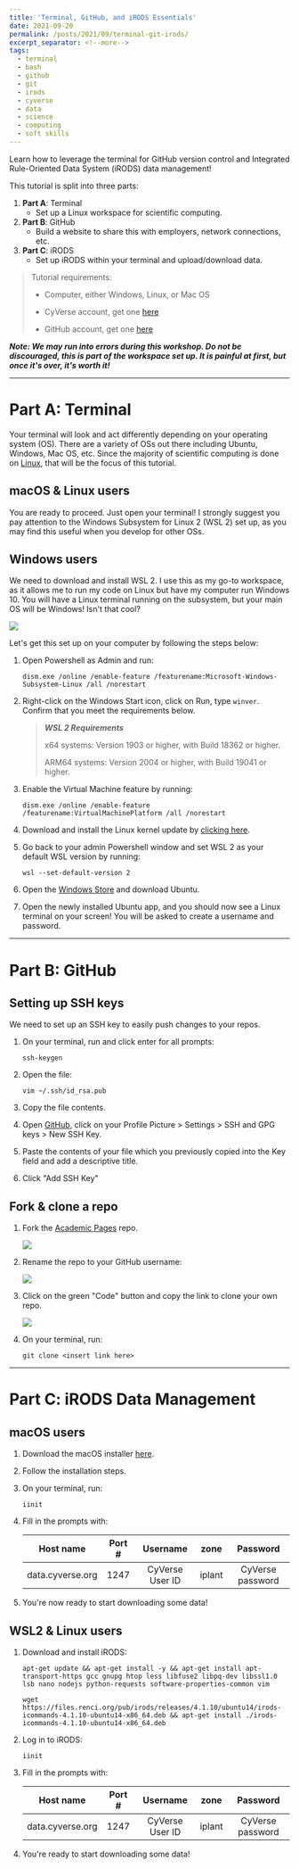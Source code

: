 ```yaml
---
title: 'Terminal, GitHub, and iRODS Essentials'
date: 2021-09-20
permalink: /posts/2021/09/terminal-git-irods/
excerpt_separator: <!--more-->
tags:
  - terminal
  - bash
  - github
  - git 
  - irods
  - cyverse
  - data
  - science
  - computing
  - soft skills
---
```


Learn how to leverage the terminal for GitHub version control and Integrated Rule-Oriented Data System (iRODS) data management!
<!--more-->
This tutorial is split into three parts: 
1. **Part A**: Terminal 
   * Set up a Linux workspace for scientific computing. 
2. **Part B**: GitHub
   * Build a website to share this with employers, network connections, etc. 
3. **Part C**: iRODS
   * Set up iRODS within your terminal and upload/download data.  

> Tutorial requirements: 
> 
> * Computer, either Windows, Linux, or Mac OS
> 
> * CyVerse account, get one [here](https://user.cyverse.org/register)
> 
> * GitHub account, get one [here](https://github.com/signup?ref_cta=Sign+up&ref_loc=header+logged+out&ref_page=%2F&source=header-home)

***Note: We may run into errors during this workshop. Do not be discouraged, this is part of the workspace set up. It is painful at first, but once it's over, it's worth it!***

---

# Part A: Terminal

Your terminal will look and act differently depending on your operating system (OS). There are a variety of OSs out there including Ubuntu, Windows, Mac OS, etc. Since the majority of scientific computing is done on [Linux](https://www.linux.org/), that will be the focus of this tutorial. 

## macOS & Linux users

You are ready to proceed. Just open your terminal! I strongly suggest you pay attention to the Windows Subsystem for Linux 2 (WSL 2) set up, as you may find this useful when you develop for other OSs. 

## Windows users

We need to download and install WSL 2. I use this as my go-to workspace, as it allows me to run my code on Linux but have my computer run Windows 10. You will have a Linux terminal running on the subsystem, but your main OS will be Windows! Isn't that cool?

![](/images/wsl2_example.png)

Let's get this set up on your computer by following the steps below:

1. Open Powershell as Admin and run:

    ```
    dism.exe /online /enable-feature /featurename:Microsoft-Windows-Subsystem-Linux /all /norestart
    ```

2. Right-click on the Windows Start icon, click on Run, type ```winver```. Confirm that you meet the requirements below.

    > ***WSL 2 Requirements***
    >
    > x64 systems: Version 1903 or higher, with Build 18362 or higher.
    >
    > ARM64 systems: Version 2004 or higher, with Build 19041 or higher.

3. Enable the Virtual Machine feature by running:

    ```
    dism.exe /online /enable-feature /featurename:VirtualMachinePlatform /all /norestart
    ```

4. Download and install the Linux kernel update by [clicking here](https://wslstorestorage.blob.core.windows.net/wslblob/wsl_update_x64.msi).
5. Go back to your admin Powershell window and set WSL 2 as your default WSL version by running:

    ```
    wsl --set-default-version 2
    ```

6. Open the [Windows Store](https://aka.ms/wslstore) and download Ubuntu.
7. Open the newly installed Ubuntu app, and you should now see a Linux terminal on your screen! You will be asked to create a username and password.

---

# Part B: GitHub

## Setting up SSH keys

We need to set up an SSH key to easily push changes to your repos.

1. On your terminal, run and click enter for all prompts:

    ```
    ssh-keygen
    ```

2. Open the file:

    ```
    vim ~/.ssh/id_rsa.pub
    ```

3. Copy the file contents.
4. Open [GitHub](https://github.com/), click on your Profile Picture > Settings > SSH and GPG keys > New SSH Key.
5. Paste the contents of your file which you previously copied into the Key field and add a descriptive title.
6. Click "Add SSH Key"

## Fork & clone a repo

1. Fork the [Academic Pages](https://github.com/academicpages/academicpages.github.io) repo.

    ![](/images/fork_repo.png)

2. Rename the repo to your GitHub username:

    ![](/images/rename_repo.png)

3. Click on the green "Code" button and copy the link to clone your own repo.

    ![](/images/clone_repo.png)

4. On your terminal, run:

    ```
    git clone <insert link here>
    ```

---

# Part C: iRODS Data Management

## macOS users 

1. Download the macOS installer [here](https://cyverse.atlassian.net/wiki/download/attachments/241869823/cyverse-icommands-4.1.9.pkg?version=3&modificationDate=1472820029000&cacheVersion=1&api=v2).
2. Follow the installation steps. 
3. On your terminal, run: 
   
    ```
    iinit
    ```

4. Fill in the prompts with:
    
    |Host name|Port #|Username|zone|Password|
    |:--------------:|:--:|:-------------:|:----:|:--------------:|
    |data.cyverse.org|1247|CyVerse User ID|iplant|CyVerse password|

5. You're now ready to start downloading some data! 

## WSL2 & Linux users 

1. Download and install iRODS:

    ```
    apt-get update && apt-get install -y && apt-get install apt-transport-https gcc gnupg htop less libfuse2 libpq-dev libssl1.0 lsb nano nodejs python-requests software-properties-common vim
    ```

    ```
    wget https://files.renci.org/pub/irods/releases/4.1.10/ubuntu14/irods-icommands-4.1.10-ubuntu14-x86_64.deb && apt-get install ./irods-icommands-4.1.10-ubuntu14-x86_64.deb
    ```

2. Log in to iRODS:
   
    ```
    iinit
    ```

3. Fill in the prompts with:
    
    |Host name|Port #|Username|zone|Password|
    |:--------------:|:--:|:-------------:|:----:|:--------------:|
    |data.cyverse.org|1247|CyVerse User ID|iplant|CyVerse password|

4. You're ready to start downloading some data!
